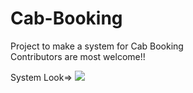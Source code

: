 # Cab-Booking

Project to make a system for Cab Booking<br>
Contributors are most welcome!!<br>

System Look=>
<img src ="https://github.com/udaram/Cab-Booking/blob/master/Screenshot%20from%202019-10-27%2001-22-17.png">
